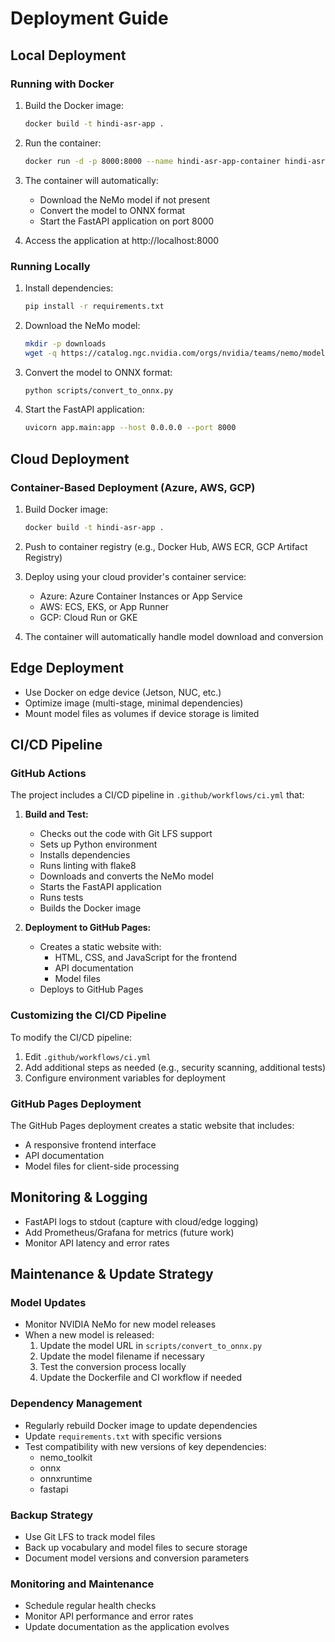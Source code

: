 # Deployment Guide

## Local Deployment

### Running with Docker

1. Build the Docker image:
   ```bash
   docker build -t hindi-asr-app .
   ```

2. Run the container:
   ```bash
   docker run -d -p 8000:8000 --name hindi-asr-app-container hindi-asr-app
   ```

3. The container will automatically:
   - Download the NeMo model if not present
   - Convert the model to ONNX format
   - Start the FastAPI application on port 8000

4. Access the application at http://localhost:8000

### Running Locally

1. Install dependencies:
   ```bash
   pip install -r requirements.txt
   ```

2. Download the NeMo model:
   ```bash
   mkdir -p downloads
   wget -q https://catalog.ngc.nvidia.com/orgs/nvidia/teams/nemo/models/stt_hi_conformer_ctc_medium/files/stt_hi_conformer_ctc_medium.nemo -O ./downloads/stt_hi_conformer_ctc_medium.nemo
   ```

3. Convert the model to ONNX format:
   ```bash
   python scripts/convert_to_onnx.py
   ```

4. Start the FastAPI application:
   ```bash
   uvicorn app.main:app --host 0.0.0.0 --port 8000
   ```

## Cloud Deployment

### Container-Based Deployment (Azure, AWS, GCP)

1. Build Docker image:
   ```bash
   docker build -t hindi-asr-app .
   ```

2. Push to container registry (e.g., Docker Hub, AWS ECR, GCP Artifact Registry)

3. Deploy using your cloud provider's container service:
   - Azure: Azure Container Instances or App Service
   - AWS: ECS, EKS, or App Runner
   - GCP: Cloud Run or GKE

4. The container will automatically handle model download and conversion

## Edge Deployment
- Use Docker on edge device (Jetson, NUC, etc.)
- Optimize image (multi-stage, minimal dependencies)
- Mount model files as volumes if device storage is limited

## CI/CD Pipeline

### GitHub Actions

The project includes a CI/CD pipeline in `.github/workflows/ci.yml` that:

1. **Build and Test:**
   - Checks out the code with Git LFS support
   - Sets up Python environment
   - Installs dependencies
   - Runs linting with flake8
   - Downloads and converts the NeMo model
   - Starts the FastAPI application
   - Runs tests
   - Builds the Docker image

2. **Deployment to GitHub Pages:**
   - Creates a static website with:
     - HTML, CSS, and JavaScript for the frontend
     - API documentation
     - Model files
   - Deploys to GitHub Pages

### Customizing the CI/CD Pipeline

To modify the CI/CD pipeline:

1. Edit `.github/workflows/ci.yml`
2. Add additional steps as needed (e.g., security scanning, additional tests)
3. Configure environment variables for deployment

### GitHub Pages Deployment

The GitHub Pages deployment creates a static website that includes:

- A responsive frontend interface
- API documentation
- Model files for client-side processing

## Monitoring & Logging
- FastAPI logs to stdout (capture with cloud/edge logging)
- Add Prometheus/Grafana for metrics (future work)
- Monitor API latency and error rates

## Maintenance & Update Strategy

### Model Updates

- Monitor NVIDIA NeMo for new model releases
- When a new model is released:
  1. Update the model URL in `scripts/convert_to_onnx.py`
  2. Update the model filename if necessary
  3. Test the conversion process locally
  4. Update the Dockerfile and CI workflow if needed

### Dependency Management

- Regularly rebuild Docker image to update dependencies
- Update `requirements.txt` with specific versions
- Test compatibility with new versions of key dependencies:
  - nemo_toolkit
  - onnx
  - onnxruntime
  - fastapi

### Backup Strategy

- Use Git LFS to track model files
- Back up vocabulary and model files to secure storage
- Document model versions and conversion parameters

### Monitoring and Maintenance

- Schedule regular health checks
- Monitor API performance and error rates
- Update documentation as the application evolves
